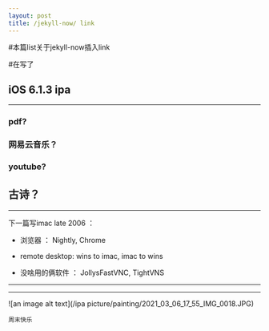 ```yaml
---
layout: post
title: /jekyll-now/ link  
---
```


#本篇list关于jekyll-now插入link

#在写了


## iOS 6.1.3 ipa ##
----
### **pdf?**

### **网易云音乐？** 

### **youtube?**


## 古诗？ ##
----

下一篇写imac late 2006 ：

* 浏览器 ： Nightly, Chrome

* remote desktop: wins to imac, imac to wins

* 没啥用的俩软件 ： JollysFastVNC, TightVNS
----
****

![an image alt text](/ipa picture/painting/2021_03_06_17_55_IMG_0018.JPG)

`周末快乐`
